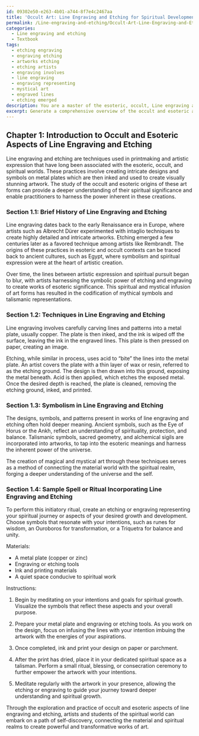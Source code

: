 ```yaml
---
id: 09302e50-e263-4b01-a744-8f7e4c2467aa
title: 'Occult Art: Line Engraving and Etching for Spiritual Development'
permalink: /Line-engraving-and-etching/Occult-Art-Line-Engraving-and-Etching-for-Spiritual-Development/
categories:
  - Line engraving and etching
  - Textbook
tags:
  - etching engraving
  - engraving etching
  - artworks etching
  - etching artists
  - engraving involves
  - line engraving
  - engraving representing
  - mystical art
  - engraved lines
  - etching emerged
description: You are a master of the esoteric, occult, Line engraving and etching and education, you have written many textbooks on the subject in ways that provide students with rich and deep understanding of the subject. You are being asked to write textbook-like sections on a topic and you do it with full context, explainability, and reliability in accuracy to the true facts of the topic at hand, in a textbook style that a student would easily be able to learn from, in a rich, engaging, and contextual way. Always include relevant context (such as formulas and history), related concepts, and in a way that someone can gain deep insights from.
excerpt: Generate a comprehensive overview of the occult and esoteric aspects of line engraving and etching. Include a brief history, techniques, and symbolism used within this practice, as well as a sample spell or ritual that incorporates these elements for initiates to gain deep insights and understanding from it.
---
```

## Chapter 1: Introduction to Occult and Esoteric Aspects of Line Engraving and Etching

Line engraving and etching are techniques used in printmaking and artistic expression that have long been associated with the esoteric, occult, and spiritual worlds. These practices involve creating intricate designs and symbols on metal plates which are then inked and used to create visually stunning artwork. The study of the occult and esoteric origins of these art forms can provide a deeper understanding of their spiritual significance and enable practitioners to harness the power inherent in these creations.

### Section 1.1: Brief History of Line Engraving and Etching 

Line engraving dates back to the early Renaissance era in Europe, where artists such as Albrecht Dürer experimented with intaglio techniques to create highly detailed and intricate artworks. Etching emerged a few centuries later as a favored technique among artists like Rembrandt. The origins of these practices in esoteric and occult contexts can be traced back to ancient cultures, such as Egypt, where symbolism and spiritual expression were at the heart of artistic creation.

Over time, the lines between artistic expression and spiritual pursuit began to blur, with artists harnessing the symbolic power of etching and engraving to create works of esoteric significance. This spiritual and mystical infusion of art forms has resulted in the codification of mythical symbols and talismanic representations.

### Section 1.2: Techniques in Line Engraving and Etching

Line engraving involves carefully carving lines and patterns into a metal plate, usually copper. The plate is then inked, and the ink is wiped off the surface, leaving the ink in the engraved lines. This plate is then pressed on paper, creating an image.

Etching, while similar in process, uses acid to “bite” the lines into the metal plate. An artist covers the plate with a thin layer of wax or resin, referred to as the etching ground. The design is then drawn into this ground, exposing the metal beneath. Acid is then applied, which etches the exposed metal. Once the desired depth is reached, the plate is cleaned, removing the etching ground, inked, and printed.

### Section 1.3: Symbolism in Line Engraving and Etching

The designs, symbols, and patterns present in works of line engraving and etching often hold deeper meaning. Ancient symbols, such as the Eye of Horus or the Ankh, reflect an understanding of spirituality, protection, and balance. Talismanic symbols, sacred geometry, and alchemical sigils are incorporated into artworks, to tap into the esoteric meanings and harness the inherent power of the universe.

The creation of magical and mystical art through these techniques serves as a method of connecting the material world with the spiritual realm, forging a deeper understanding of the universe and the self.

### Section 1.4: Sample Spell or Ritual Incorporating Line Engraving and Etching

To perform this initiatory ritual, create an etching or engraving representing your spiritual journey or aspects of your desired growth and development. Choose symbols that resonate with your intentions, such as runes for wisdom, an Ouroboros for transformation, or a Triquetra for balance and unity.

Materials:
- A metal plate (copper or zinc)
- Engraving or etching tools
- Ink and printing materials
- A quiet space conducive to spiritual work

Instructions:
1. Begin by meditating on your intentions and goals for spiritual growth. Visualize the symbols that reflect these aspects and your overall purpose.

2. Prepare your metal plate and engraving or etching tools. As you work on the design, focus on infusing the lines with your intention imbuing the artwork with the energies of your aspirations.

3. Once completed, ink and print your design on paper or parchment.

4. After the print has dried, place it in your dedicated spiritual space as a talisman. Perform a small ritual, blessing, or consecration ceremony to further empower the artwork with your intentions.

5. Meditate regularly with the artwork in your presence, allowing the etching or engraving to guide your journey toward deeper understanding and spiritual growth.

Through the exploration and practice of occult and esoteric aspects of line engraving and etching, artists and students of the spiritual world can embark on a path of self-discovery, connecting the material and spiritual realms to create powerful and transformative works of art.
